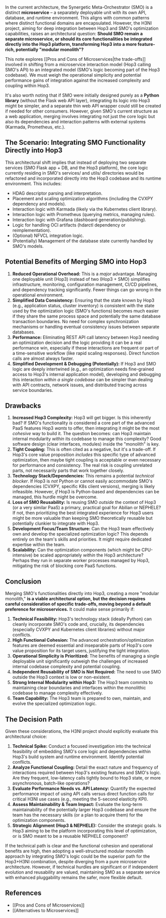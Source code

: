 
In the current architecture, the Synergetic Meta-Orchestrator (SMO) is a distinct **microservice** – a separately deployable unit with its own API, database, and runtime environment. This aligns with common patterns where distinct functional domains are encapsulated. However, the H3NI project, aiming for deep integration between Hop3 and SMO's optimization capabilities, raises an architectural question: **Should SMO remain a separate microservice, or should its core functionalities be integrated directly into the Hop3 platform, transforming Hop3 into a more feature-rich, potentially "modular monolith"?**

This note explores [[Pros and Cons of Microservices|the trade-offs]] involved in shifting from a microservice interaction model (Hop3 calling SMO's API) to an integrated model (SMO's logic becoming part of the Hop3 codebase). We must weigh the operational simplicity and potential performance gains of integration against the increased complexity and coupling within Hop3.

It's also worth noting that if SMO were initially designed purely as a **Python library** (without the Flask web API layer), integrating its logic into Hop3 might be simpler, and a separate thin web API wrapper could still be created if needed for other consumers. However, given SMO's current structure as a web application, merging involves integrating not just the core logic but also its dependencies and interaction patterns with external systems (Karmada, Prometheus, etc.).

## The Scenario: Integrating SMO Functionality Directly into Hop3

This architectural shift implies that instead of deploying two separate services (SMO Flask app + DB, and the Hop3 platform), the core logic currently residing in SMO's services/ and utils/ directories would be refactored and incorporated directly into the Hop3 codebase and its runtime environment. This includes:

- HDAG descriptor parsing and interpretation.
- Placement and scaling optimization algorithms (including the CVXPY dependency and models).
- Interaction logic with Karmada (likely via the Kubernetes client library).
- Interaction logic with Prometheus (querying metrics, managing rules).
- Interaction logic with Grafana (dashboard generation/publishing).
- Logic for handling OCI artifacts (hdarctl dependency or reimplementation).
- (Optional) NFVCL integration logic.
- (Potentially) Management of the database state currently handled by SMO's models.

## Potential Benefits of Merging SMO into Hop3

1.  **Reduced Operational Overhead:** This is a *major* advantage. Managing one deployable unit (Hop3) instead of two (Hop3 + SMO) simplifies infrastructure, monitoring, configuration management, CI/CD pipelines, and dependency tracking significantly. Fewer things can go wrong in the operational environment.
2.  **Simplified Data Consistency:** Ensuring that the state known by Hop3 (e.g., application status, cluster inventory) is consistent with the state used by the optimization logic (SMO's functions) becomes much easier if they share the same process space and potentially the same database transaction boundaries. No need for complex synchronization mechanisms or handling eventual consistency issues between separate databases.
3.  **Performance:** Eliminating REST API call latency between Hop3 needing an optimization decision and the logic providing it can be a real performance win, especially if these interactions are frequent or part of a time-sensitive workflow (like rapid scaling responses). Direct function calls are almost always faster.
4.  **Simplified Development & Debugging (Potentially):** If Hop3 and SMO logic are deeply intertwined (e.g., an optimization needs fine-grained access to Hop3's internal application model), developing and debugging this interaction *within a single codebase* can be simpler than dealing with API contracts, network issues, and distributed tracing across service boundaries.

##  Drawbacks

1.  **Increased Hop3 Complexity:** Hop3 will get bigger. Is this inherently bad? If SMO's functionality *is* considered a core part of the advanced PaaS features Hop3 *wants* to offer, then integrating it might be the most *cohesive* way to build it. The question becomes: can Hop3 maintain internal modularity *within* its codebase to manage this complexity? Good software design (clear interfaces, modules) inside the "monolith" is key.
2.  **Tight Coupling:** This is often cited as a negative, but it's a trade-off. If Hop3's core value proposition *includes* this specific type of advanced optimization, then maybe tight coupling is acceptable or even necessary for performance and consistency. The real risk is coupling unrelated parts, not necessarily parts that work together closely.
3.  **Technology Stack/Dependencies:** This remains a potential *technical blocker*. If Hop3 is *not* Python or cannot easily accommodate SMO's dependencies (CVXPY, specific K8s client versions), merging is likely infeasible. However, *if* Hop3 is Python-based and dependencies can be managed, this hurdle might be overcome.
4.  **Loss of SMO Reusability:** Is reusing SMO *outside* the context of Hop3 (or a very similar PaaS) a primary, practical goal for Abilian or NEPHELE? If not, then prioritizing the best integrated experience for Hop3 users might be more valuable than keeping SMO theoretically reusable but potentially clunkier to integrate with Hop3.
5.  **Development Focus/Team Structure:** Can the Hop3 team effectively own and develop the specialized optimization logic? This depends entirely on the team's skills and priorities. It might require dedicated expertise within the team.
6.  **Scalability:** Can the optimization components (which might be CPU-intensive) be scaled appropriately *within* the Hop3 architecture? Perhaps they run in separate worker processes managed by Hop3, mitigating the risk of blocking core PaaS functions.

## Conclusion

Merging SMO's functionalities directly into Hop3, creating a more "modular monolith," **is a viable architectural option, but the decision requires careful consideration of specific trade-offs, moving beyond a default preference for microservices.** It could make sense primarily if:

1. **Technical Feasibility:** Hop3's technology stack (ideally Python) can cleanly incorporate SMO's code and, crucially, its dependencies (especially CVXPY and Kubernetes client libraries) without major conflicts.
2. **High Functional Cohesion:** The advanced orchestration/optimization features are deemed essential and inseparable parts of Hop3's core value proposition for its target users, justifying the tight integration.
3. **Operational Simplicity is Prioritized:** The benefits of managing a single deployable unit significantly outweigh the challenges of increased internal codebase complexity and potential coupling.
4. **Independent Reusability of SMO is Not Required:** The need to use SMO outside the Hop3 context is low or non-existent.
5. **Strong Internal Modularity within Hop3:** The Hop3 team commits to maintaining clear boundaries and interfaces within the monolithic codebase to manage complexity effectively.
6. **Team Capability:** The Hop3 team is prepared to own, maintain, and evolve the specialized optimization logic.

## The Decision Path

Given these considerations, the H3NI project should explicitly evaluate this architectural choice:

1. **Technical Spike:** Conduct a focused investigation into the technical feasibility of embedding SMO's core logic and dependencies within Hop3's build system and runtime environment. Identify potential conflicts.
2. **Analyze Functional Coupling:** Detail the exact nature and frequency of interactions required between Hop3's existing features and SMO's logic. Are they frequent, low-latency calls tightly bound to Hop3 state, or more asynchronous, batch-like operations?
3. **Evaluate Performance Needs vs. API Latency:** Quantify the expected performance impact of using API calls versus direct function calls for critical H3NI use cases (e.g., meeting the 5-second elasticity KPI).
4. **Assess Maintainability & Team Impact:** Evaluate the long-term maintainability of the potentially larger Hop3 codebase and ensure the team has the necessary skills (or a plan to acquire them) for the optimization components.
5. **Strategic Alignment (Hop3 & NEPHELE):** Consider the strategic goals. Is Hop3 aiming to be the platform incorporating this level of optimization, or is SMO meant to be a reusable NEPHELE component?

If the technical path is clear and the functional cohesion and operational benefits are high, then adopting a well-structured modular monolith approach by integrating SMO's logic could be the superior path for the Hop3+H3NI combination, despite diverging from a pure microservice architecture. However, if technical hurdles are significant or if independent evolution and reusability are valued, maintaining SMO as a separate service with enhanced pluggability remains the safer, more flexible default.

## References

- [[Pros and Cons of Microservices]]
- [[Alternatives to Microservices]]
